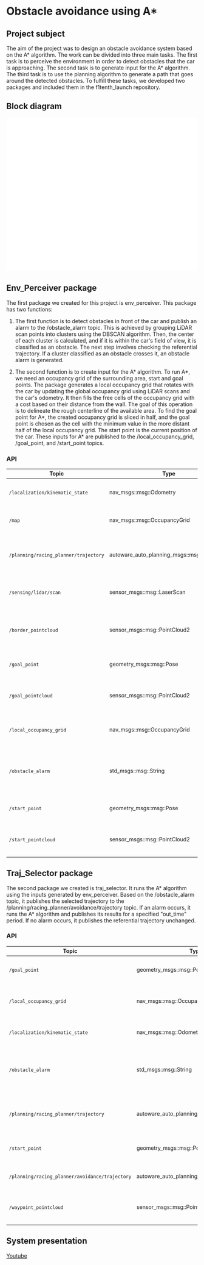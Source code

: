 # Obstacle avoidance using A*

## Project subject
The aim of the project was to design an obstacle avoidance system based on the A* algorithm. The work can be divided into three main tasks. The first task is to perceive the environment in order to detect obstacles that the car is approaching. The second task is to generate input for the A* algorithm. The third task is to use the planning algorithm to generate a path that goes around the detected obstacles. To fulfill these tasks, we developed two packages and included them in the f1tenth_launch repository.

## Block diagram

![Block diagram of the system](https://github.com/Kacper-So/imgs/blob/main/scheme.png)

## Env_Perceiver package
The first package we created for this project is env_perceiver. This package has two functions:

 1. The first function is to detect obstacles in front of the car and publish an alarm to the /obstacle_alarm topic. This is achieved by grouping LiDAR scan points into clusters using the DBSCAN algorithm. Then, the center of each cluster is calculated, and if it is within the car's field of view, it is classified as an obstacle. The next step involves checking the referential trajectory. If a cluster classified as an obstacle crosses it, an obstacle alarm is generated.

2. The second function is to create input for the A* algorithm. To run A*, we need an occupancy grid of the surrounding area, start and goal points. The package generates a local occupancy grid that rotates with the car by updating the global occupancy grid using LiDAR scans and the car's odometry. It then fills the free cells of the occupancy grid with a cost based on their distance from the wall. The goal of this operation is to delineate the rough centerline of the available area. To find the goal point for A*, the created occupancy grid is sliced in half, and the goal point is chosen as the cell with the minimum value in the more distant half of the local occupancy grid. The start point is the current position of the car. These inputs for A* are published to the /local_occupancy_grid, /goal_point, and /start_point topics.

### API
| Topic                                   | Type                                  | Function                        | Description                                                   |
|-----------------------------------------|---------------------------------------|-----------------------------------|-------------------------------------------------------------------|
| `/localization/kinematic_state`         | nav_msgs::msg::Odometry               | Input kinematic state            | Provides vehicle's odometry data             |
| `/map`                                  | nav_msgs::msg::OccupancyGrid          | Input map                        | Provides the occupancy grid map          |
| `/planning/racing_planner/trajectory`   | autoware_auto_planning_msgs::msg::Trajectory | Input planned trajectory      | Represents the planned trajectory for the racing scenario        |
| `/sensing/lidar/scan`                   | sensor_msgs::msg::LaserScan           | Input LIDAR scans                | Provides LIDAR scan data for obstacle detection                  |
| `/border_pointcloud`                    | sensor_msgs::msg::PointCloud2         | Output debug border pointcloud   | Publishes debug pointcloud data for the border points            |
| `/goal_point`                           | geometry_msgs::msg::Pose              | Output goal point                | Provides the goal point for navigation                           |
| `/goal_pointcloud`                      | sensor_msgs::msg::PointCloud2         | Output debug goal pointcloud     | Publishes debug pointcloud data for the goal points              |
| `/local_occupancy_grid`                 | nav_msgs::msg::OccupancyGrid          | Output local occupancy grid      | Publishes the local occupancy grid for navigation                |
| `/obstacle_alarm`                       | std_msgs::msg::String                 | Output obstacle alarm            | Publishes alarm messages when obstacles are detected             |
| `/start_point`                          | geometry_msgs::msg::Pose              | Output start point               | Provides the start point for navigation                          |
| `/start_pointcloud`                     | sensor_msgs::msg::PointCloud2         | Output debug start pointcloud    | Publishes debug pointcloud data for the start points             |

## Traj_Selector package
The second package we created is traj_selector. It runs the A* algorithm using the inputs generated by env_perceiver. Based on the /obstacle_alarm topic, it publishes the selected trajectory to the /planning/racing_planner/avoidance/trajectory topic. If an alarm occurs, it runs the A* algorithm and publishes its results for a specified "out_time" period. If no alarm occurs, it publishes the referential trajectory unchanged.
### API
| Topic                                   | Type                                  | Function                        | Description                                                   |
|-----------------------------------------|---------------------------------------|---------------------------------|---------------------------------------------------------------|
| `/goal_point`                           | geometry_msgs::msg::Pose              | Input goal point                | Provides the goal point for navigation                        |
| `/local_occupancy_grid`                 | nav_msgs::msg::OccupancyGrid          | Input local occupancy grid      | Provides the local occupancy grid for navigation              |
| `/localization/kinematic_state`         | nav_msgs::msg::Odometry               | Input kinematic state           | Provides vehicle's odometry data            |
| `/obstacle_alarm`                       | std_msgs::msg::String                 | Input obstacle alarm            | Receives alarm messages when obstacles are detected           |
| `/planning/racing_planner/trajectory`   | autoware_auto_planning_msgs::msg::Trajectory | Input planned trajectory   | Represents the planned trajectory for the racing scenario     |
| `/start_point`                          | geometry_msgs::msg::Pose              | Input start point               | Provides the start point for navigation                       |
| `/planning/racing_planner/avoidance/trajectory` | autoware_auto_planning_msgs::msg::Trajectory | Output avoidance trajectory | Publishes the planned avoidance trajectory                    |
| `/waypoint_pointcloud`                  | sensor_msgs::msg::PointCloud2         | Output debug waypoint pointcloud | Publishes debug pointcloud data for the waypoints             |
## System presentation

[Youtube](https://youtu.be/4mSixAMh0oY)